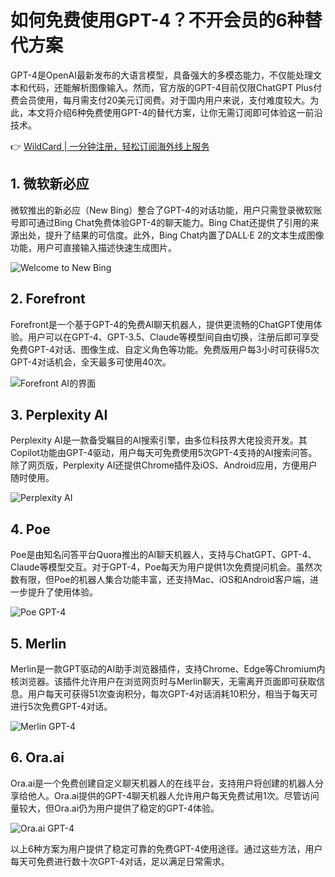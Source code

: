# 如何免费使用GPT-4？不开会员的6种替代方案

GPT-4是OpenAI最新发布的大语言模型，具备强大的多模态能力，不仅能处理文本和代码，还能解析图像输入。然而，官方版的GPT-4目前仅限ChatGPT Plus付费会员使用，每月需支付20美元订阅费。对于国内用户来说，支付难度较大。为此，本文将介绍6种免费使用GPT-4的替代方案，让你无需订阅即可体验这一前沿技术。

👉 [WildCard | 一分钟注册，轻松订阅海外线上服务](https://bbtdd.com/WildCard)

## 1. 微软新必应

微软推出的新必应（New Bing）整合了GPT-4的对话功能，用户只需登录微软账号即可通过Bing Chat免费体验GPT-4的聊天能力。Bing Chat还提供了引用的来源出处，提升了结果的可信度。此外，Bing Chat内置了DALL·E 2的文本生成图像功能，用户可直接输入描述快速生成图片。

![Welcome to New Bing](https://bbtdd.com/img/89998623144522.webp)

## 2. Forefront

Forefront是一个基于GPT-4的免费AI聊天机器人，提供更流畅的ChatGPT使用体验。用户可以在GPT-4、GPT-3.5、Claude等模型间自由切换，注册后即可享受免费GPT-4对话、图像生成、自定义角色等功能。免费版用户每3小时可获得5次GPT-4对话机会，全天最多可使用40次。

![Forefront AI的界面](https://bbtdd.com/img/7053012733507.webp)

## 3. Perplexity AI

Perplexity AI是一款备受瞩目的AI搜索引擎，由多位科技界大佬投资开发。其Copilot功能由GPT-4驱动，用户每天可免费使用5次GPT-4支持的AI搜索问答。除了网页版，Perplexity AI还提供Chrome插件及iOS、Android应用，方便用户随时使用。

![Perplexity AI](https://bbtdd.com/img/98966787.webp)

## 4. Poe

Poe是由知名问答平台Quora推出的AI聊天机器人，支持与ChatGPT、GPT-4、Claude等模型交互。对于GPT-4，Poe每天为用户提供1次免费提问机会。虽然次数有限，但Poe的机器人集合功能丰富，还支持Mac、iOS和Android客户端，进一步提升了使用体验。

![Poe GPT-4](https://bbtdd.com/img/574743351598.webp)

## 5. Merlin

Merlin是一款GPT驱动的AI助手浏览器插件，支持Chrome、Edge等Chromium内核浏览器。该插件允许用户在浏览网页时与Merlin聊天，无需离开页面即可获取信息。用户每天可获得51次查询积分，每次GPT-4对话消耗10积分，相当于每天可进行5次免费GPT-4对话。

![Merlin GPT-4](https://bbtdd.com/img/2862543618492.webp)

## 6. Ora.ai

Ora.ai是一个免费创建自定义聊天机器人的在线平台，支持用户将创建的机器人分享给他人。Ora.ai提供的GPT-4聊天机器人允许用户每天免费试用1次。尽管访问量较大，但Ora.ai仍为用户提供了稳定的GPT-4体验。

![Ora.ai GPT-4](https://bbtdd.com/img/411634912226505.webp)

以上6种方案为用户提供了稳定可靠的免费GPT-4使用途径。通过这些方法，用户每天可免费进行数十次GPT-4对话，足以满足日常需求。